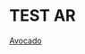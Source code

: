 <html>
<body>
<h1>TEST AR</h1>
<a href="intent://arvr.google.com/scene-viewer/1.0?file=https://raw.githubusercontent.com/KhronosGroup/glTF-Sample-Models/master/2.0/Avocado/glTF/Avocado.gltf#Intent;scheme=https;package=com.google.android.googlequicksearchbox;action=android.intent.action.VIEW;S.browser_fallback_url=https://developers.google.com/ar;end;">Avocado</a>
</body>
</html>
